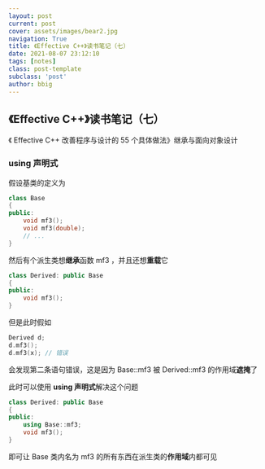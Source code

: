 ```yaml
---
layout: post
current: post
cover: assets/images/bear2.jpg
navigation: True
title: 《Effective C++》读书笔记（七）
date: 2021-08-07 23:12:10
tags: [notes]
class: post-template
subclass: 'post'
author: bbig
---
```


##  《Effective C++》读书笔记（七）

《 Effective C++ 改善程序与设计的 55 个具体做法》继承与面向对象设计



### using 声明式

假设基类的定义为

```c++
class Base
{
public:
    void mf3();
    void mf3(double);
    // ...
}
```

然后有个派生类想**继承**函数 mf3 ，并且还想**重载**它

``` c++
class Derived: public Base
{
public:
    void mf3();
}
```

但是此时假如

``` c++
Derived d;
d.mf3();
d.mf3(x); // 错误
```

会发现第二条语句错误，这是因为 Base::mf3 被 Derived::mf3 的作用域**遮掩**了

此时可以使用 **using 声明式**解决这个问题

``` c++
class Derived: public Base
{
public:
    using Base::mf3;
    void mf3();
}
```

即可让 Base 类内名为 mf3 的所有东西在派生类的**作用域**内都可见
